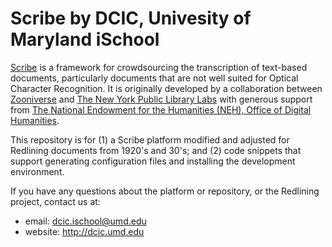 # Scribe by DCIC, Univesity of Maryland iSchool

[Scribe](http://scribeproject.github.io/) is a framework for crowdsourcing the transcription of text-based documents, particularly documents that are not well suited for Optical Character Recognition. It is originally developed by a collaboration between [Zooniverse](https://www.zooniverse.org/) and [The New York Public Library Labs](http://labs.nypl.org/) with generous support from [The National Endowment for the Humanities (NEH), Office of Digital Humanities](http://www.neh.gov/divisions/odh).

This repository is for (1) a Scribe platform modified and adjusted for Redlining documents from 1920's and 30's; and (2) code snippets that support generating configuration files and installing the development environment.

If you have any questions about the platform or repository, or the Redlining project, contact us at:
- email: dcic.ischool@umd.edu
- website: http://dcic.umd.edu